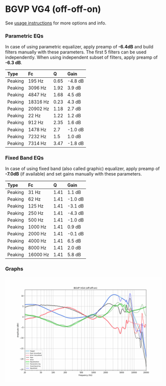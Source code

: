 # BGVP VG4 (off-off-on)
See [usage instructions](https://github.com/jaakkopasanen/AutoEq#usage) for more options and info.

### Parametric EQs
In case of using parametric equalizer, apply preamp of **-6.4dB** and build filters manually
with these parameters. The first 5 filters can be used independently.
When using independent subset of filters, apply preamp of **-6.3 dB**.

| Type    | Fc       |    Q | Gain    |
|:--------|:---------|:-----|:--------|
| Peaking | 195 Hz   | 0.65 | -4.8 dB |
| Peaking | 3096 Hz  | 1.92 | 3.9 dB  |
| Peaking | 4847 Hz  | 1.68 | 4.5 dB  |
| Peaking | 18316 Hz | 0.23 | 4.3 dB  |
| Peaking | 20902 Hz | 1.18 | 2.7 dB  |
| Peaking | 22 Hz    | 1.22 | 1.2 dB  |
| Peaking | 912 Hz   | 2.35 | 1.6 dB  |
| Peaking | 1478 Hz  | 2.7  | -1.0 dB |
| Peaking | 7232 Hz  | 1.5  | 1.0 dB  |
| Peaking | 7314 Hz  | 3.47 | -1.8 dB |

### Fixed Band EQs
In case of using fixed band (also called graphic) equalizer, apply preamp of **-7.0dB**
(if available) and set gains manually with these parameters.

| Type    | Fc       |    Q | Gain    |
|:--------|:---------|:-----|:--------|
| Peaking | 31 Hz    | 1.41 | 1.1 dB  |
| Peaking | 62 Hz    | 1.41 | -1.0 dB |
| Peaking | 125 Hz   | 1.41 | -3.1 dB |
| Peaking | 250 Hz   | 1.41 | -4.3 dB |
| Peaking | 500 Hz   | 1.41 | -1.0 dB |
| Peaking | 1000 Hz  | 1.41 | 0.9 dB  |
| Peaking | 2000 Hz  | 1.41 | -0.1 dB |
| Peaking | 4000 Hz  | 1.41 | 6.5 dB  |
| Peaking | 8000 Hz  | 1.41 | 2.0 dB  |
| Peaking | 16000 Hz | 1.41 | 5.8 dB  |

### Graphs
![](./BGVP%20VG4%20(off-off-on).png)